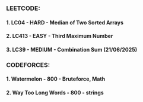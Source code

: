 ### LEETCODE:
#### 1. LC04 - HARD - Median of Two Sorted Arrays
#### 2. LC413 - EASY - Third Maximum Number
#### 3. LC39 - MEDIUM - Combination Sum (21/06/2025)

### CODEFORCES:
#### 1. Watermelon - 800 - Bruteforce, Math
#### 2. Way Too Long Words - 800 - strings
